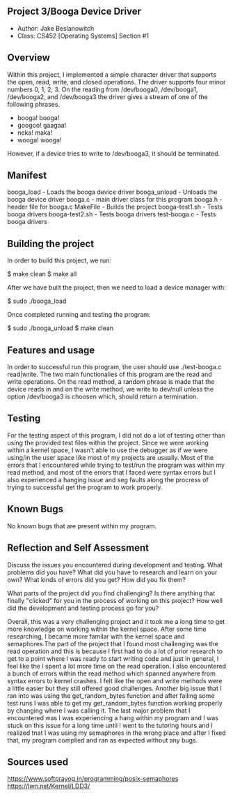 ## Project 3/Booga Device Driver 

* Author: Jake Beslanowitch
* Class: CS452 [Operating Systems] Section #1

## Overview

Within this project, I implemented a simple character driver that supports the open, read, write, 
and closed operations. The driver supports four minor numbers 0, 1, 2, 3. On the reading from 
/dev/booga0, /dev/booga1, /dev/booga2, and /dev/booga3 the driver gives a stream of one of the 
following phrases.

- booga! booga!
- googoo! gaagaa!
- neka! maka!
- wooga! wooga!

However, if a device tries to write to /dev/booga3, it should be terminated. 

## Manifest

booga_load - Loads the booga device driver
booga_unload - Unloads the booga device driver
booga.c - main driver class for this program
booga.h - header file for booga.c
MakeFile - Builds the project
booga-test1.sh - Tests booga drivers
booga-test2.sh - Tests booga drivers
test-booga.c - Tests booga drivers

## Building the project

In order to build this project, we run:

$ make clean
$ make all

After we have built the project, then we need to load a device manager with:

$ sudo ./booga_load

Once completed running and testing the program:

$ sudo ./booga_unload
$ make clean

## Features and usage

In order to successful run this program, the user should use ./test-booga.c read|write. The two main functionalies of this program are 
the read and write operations. On the read method, a random phrase is made that the device reads in and on the write method, we write to dev/null unless the option /dev/booga3 is choosen which, should return a termination. 


## Testing

For the testing aspect of this program, I did not do a lot of testing other than using the provided test files
within the project. Since we were working within a kernel space, I wasn't able to use the debugger as if we were using/in the user space
like most of my projects are usually. Most of the errors that I encountered while trying to test/run the program was within my read method, and most of the errors that I faced were syntax errors but I also experienced a hanging issue and seg faults along the procress of trying to successful get the program to work properly. 

## Known Bugs

No known bugs that are present within my program.

## Reflection and Self Assessment

Discuss the issues you encountered during development and testing. What
problems did you have? What did you have to research and learn on your
own? What kinds of errors did you get? How did you fix them?

What parts of the project did you find challenging? Is there anything that
finally "clicked" for you in the process of working on this project? How well
did the development and testing process go for you?

Overall, this was a very challenging project and it took me a long time to get more knowledge on 
working within the kernel space. After some time researching, I became more familar with the kernel
space and semaphores.The part of the project that I found most challenging was the read operation 
and this is because I first had to do a lot of prior research to get to a point where I was ready 
to start writing code and just in general, I feel like the I spent a lot more time on the read operation.
I also encountered a bunch of errors within the read method which spanned anywhere from syntax errors 
to kernel crashes. I felt like the open and write methods were a little easier but they still offered good 
challenges. Another big issue that I ran into was using the get_random_bytes function and after failing 
some test runs I was able to get my get_random_bytes function working properly by changing where I was calling it. 
The last major problem that I encountered was I was experiencing a hang within my program and I was stuck on 
this issue for a long time until I went to the tutoring hours and I realized tnat I was using my semaphores in the 
wrong place and after I fixed that, my program complied and ran as expected without any bugs.

## Sources used

https://www.softprayog.in/programming/posix-semaphores
https://lwn.net/Kernel/LDD3/


